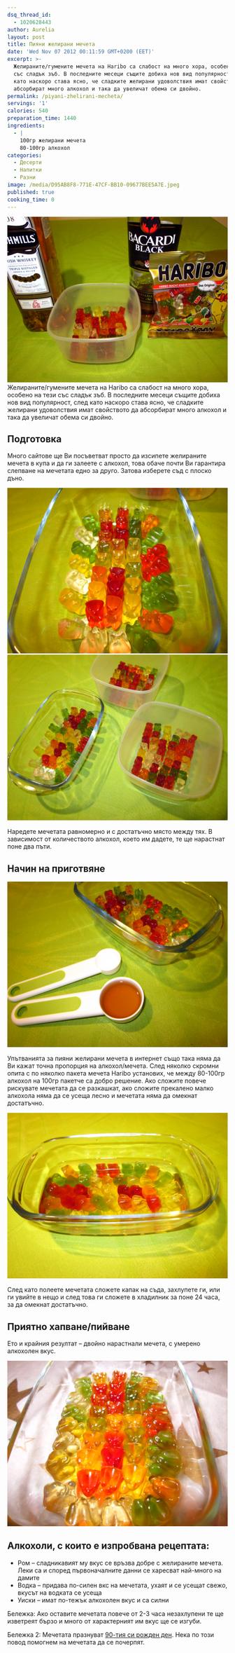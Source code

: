```yaml
---
dsq_thread_id:
  - 1020628443
author: Aurelia
layout: post
title: Пияни желирани мечета
date: 'Wed Nov 07 2012 00:11:59 GMT+0200 (EET)'
excerpt: >-
  Желираните/гумените мечета на Haribo са слабост на много хора, особено на тези
  със сладък зъб. В последните месеци същите добиха нов вид популярност, след
  като наскоро става ясно, че сладките желирани удоволствия имат свойството да
  абсорбират много алкохол и така да увеличат обема си двойно.
permalink: /piyani-zhelirani-mecheta/
servings: '1'
calories: 540
preparation_time: 1440
ingredients:
  - |
    100гр желирани мечета
    80-100гр алкохол
categories:
  - Десерти
  - Напитки
  - Разни
image: /media/D95AB8F8-771E-47CF-BB10-09677BEE5A7E.jpeg
published: true
cooking_time: 0
---
```

<img src="/media/2012/11/IMG_7748.jpg" class="alignright" alt="Харибо и алкохол - неочаквано добра комбинация" />
Желираните/гумените мечета на Haribo са слабост на много хора, особено на тези със сладък зъб. В последните месеци същите добиха нов вид популярност, след като наскоро става ясно, че сладките желирани удоволствия имат свойството да абсорбират много алкохол и така да увеличат обема си двойно.

## Подготовка

Много сайтове ще Ви посъветват просто да изсипете желираните мечета в купа и да ги залеете с алкохол, това обаче почти Ви гарантира слепване на мечетата едно за друго. Затова изберете съд с плоско дъно.

<img src="/media/2012/11/IMG_7756.jpg" class="alignleft" alt="Трезви желирани мечета" />

<img src="/media/2012/11/IMG_7755.jpg" class="alignleft" alt="Направете няколко партиди и експериментирайте!" />

Наредете мечетата равномерно и с достатъчно място между тях. В зависимост от количеството алкохол, което им дадете, те ще нарастнат поне два пъти.

## Начин на приготвяне

<img src="/media/2012/11/IMG_7776.jpg" class="alignright" alt="Не прекалявайте с алкохола в първите партиди" />

Упътванията за пияни желирани мечета в интернет също така няма да Ви кажат точна пропорция на алкохол/мечета. След няколко скромни опита с по няколко пакета мечета Haribo установих, че между 80-100гр алкохол на 100гр пакетче са добро решение. Ако сложите повече рискувате мечетата да се разкашкат, ако сложите прекалено малко алкохола няма да се усеща лесно и мечетата няма да омекнат достатъчно.

<img src="/media/2012/11/IMG_7778.jpg" class="alignleft" alt="Мечета, заляти със 100гр уиски" />

След като полеете мечетата сложете капак на съда, захлупете ги, или ги увийте в нещо и след това ги сложете в хладилник за поне 24 часа, за да омекнат достатъчно.

## Приятно хапване/пийване

Ето и крайния резултат &#8211; двойно нарастнали мечета, с умерено алкохолен вкус.

<img src="/media/2012/11/IMG_7814.jpg" class="alignleft" alt="Обещаните пияни мечета-гиганти" />

## Алкохоли, с които е изпробвана рецептата:

  * Ром &#8211; сладникавият му вкус се връзва добре с желираните мечета. Леки са и според първоначалните данни се харесват най-много на дамите
  * Водка &#8211; придава по-силен вкс на мечетата, ухаят и се усещат свежо, вкусът на водката се усеща
  * Уиски &#8211; имат по-тежък алкохолен вкус и са силни

Бележка: Ако оставите мечетата повече от 2-3 часа незахлупени те ще изветреят бързо и много от характерният им вкус ще се изгуби.

Бележка 2: Мечетата празнуват <a href="http://www.capital.bg/light/tema/2012/11/01/1938217_mechetata_s_nejni_surca/" target="_blank">90-тия си рожден ден</a>. Нека по този повод помогнем на мечетата да се почерпят.
